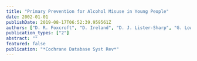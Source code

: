 ```yaml
---
title: "Primary Prevention for Alcohol Misuse in Young People"
date: 2002-01-01
publishDate: 2019-08-17T06:52:39.959561Z
authors: ["D. R. Foxcroft", "D. Ireland", "D. J. Lister-Sharp", "G. Lowe", "R. Breen"]
publication_types: ["2"]
abstract: ""
featured: false
publication: "*Cochrane Database Syst Rev*"
---
```


